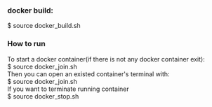 ### docker build:
$ source docker_build.sh

### How to run

To start a docker container(if there is not any docker container exit): </br>
$ source docker_join.sh </br>
Then you can open an existed container's terminal with:</br>
$ source docker_join.sh </br>
If you want to terminate running container</br>
$ source docker_stop.sh</br>






